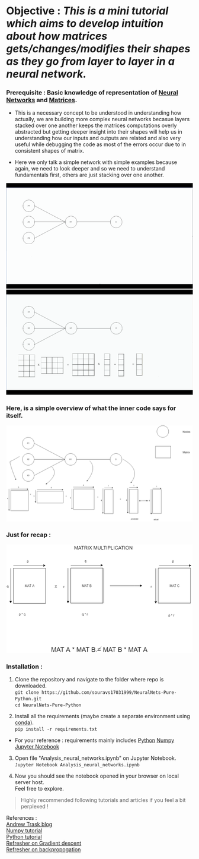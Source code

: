 # Objective : _This is a mini tutorial which aims to develop intuition about how matrices gets/changes/modifies their shapes as they go from layer to layer in a neural network._   

### Prerequisite : Basic knowledge of representation of [Neural Networks](https://en.wikipedia.org/wiki/Neural_network) and [Matrices](https://en.wikipedia.org/wiki/Matrix_(mathematics)).

* This is a necessary concept to be understood in understanding how actually, we are building more complex neural networks becasue layers stacked over one another keeps the matrices computations overly abstracted but getting deeper insight into their shapes will help us in understanding how our inputs and outputs are related and also very useful while debugging the code as most of the errors occur due to in consistent shapes of matrix.    

* Here we only talk a simple network with simple examples because again, we need to look deeper and so we need to understand fundamentals first, others are just stacking over one another.

![anime1](/images/1.gif)    
![anime1](/images/2.gif)     

### Here, is a simple overview of what the inner code says for itself.

![matrixshapes](/images/overviewmatrices.png)

### Just for recap : 

![matmul](/images/matmul.png)     
       
### Installation :    
1. Clone the repository and navigate to the folder where repo is downloaded.     
`git clone https://github.com/souravs17031999/NeuralNets-Pure-Python.git`    
`cd NeuralNets-Pure-Python`

2. Install all the requirements (maybe create a separate environment using [conda](https://docs.conda.io/projects/conda/en/latest/user-guide/tasks/manage-environments.html)).     
`pip install -r requirements.txt`
* For your reference : requirements mainly includes [Python](https://www.python.org/ftp/python/3.8.0/python-3.8.0.exe) [Numpy](https://pypi.org/project/numpy/) [Jupyter Notebook](https://pypi.org/project/jupyter/)

3. Open file "Analysis_neural_networks.ipynb" on Jupyter Notebook.    
`Jupyter Notebook Analysis_neural_networks.ipynb`

4. Now you should see the notebook opened in your browser on local server host.   
Feel free to explore.

> Highly recommended following tutorials and articles if you feel a bit perplexed !       
         
             
References :    
[Andrew Trask blog](https://iamtrask.github.io/2015/07/12/basic-python-network/)       
[Numpy tutorial](http://cs231n.github.io/python-numpy-tutorial/)      
[Python tutorial](https://docs.python.org/3/tutorial/)     
[Refresher on Gradient descent](https://medium.com/secure-and-private-ai-writing-challenge/playing-with-gradient-descent-intuition-e5bde385078)    
[Refresher on backpropogation](https://medium.com/secure-and-private-ai-writing-challenge/playing-with-backpropagation-algorithm-intuition-10c42578a8e8)
